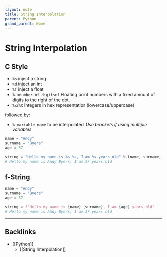 ```yaml
---
layout: note
title: String Interpolation
parent: Python
grand_parent: Home
---
```


# String Interpolation

## C Style

- `%s` inject a string
- `%d` inject an int
- `%f` inject a float
- `%.<number of digits>f` Floating point numbers with a fixed amount of digits to the right of the dot.
- `%x`/`%X` Integers in hex representation (lowercase/uppercase)

followed by:

- `% variable_name` to be interpolated.
  _Use brackets if using multiple variables_

```py
name = "Andy"
surname = "Byers"
age = 37

string = "Hello my name is %s %s, I am %s years old" % (name, surname,  age)
# Hello my name is Andy Byers, I am 37 years old
```

## f-String

```py
name = "Andy"
surname = "Byers"
age = 37

string = f"Hello my name is {name} {surname}, I am {age} years old"
# Hello my name is Andy Byers, I am 37 years old
```

---
## Backlinks
* [[Python]]
	* [[String Interpolation]]

